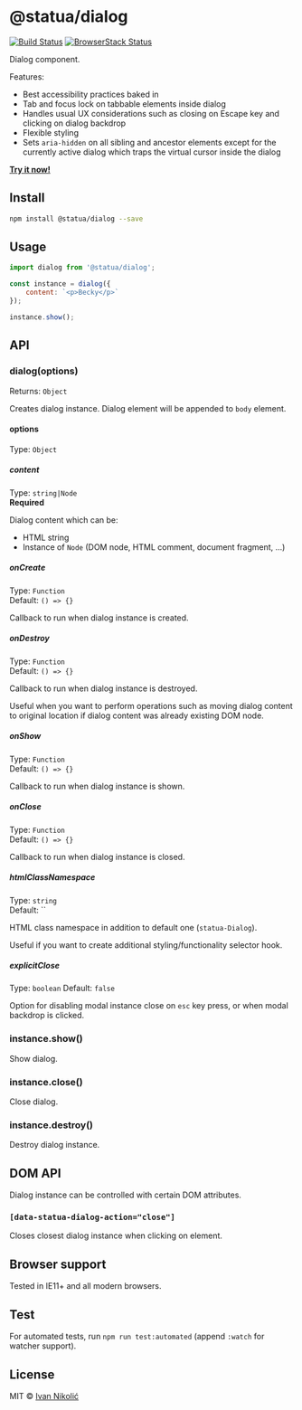 # @statua/dialog

[![Build Status][ci-img]][ci]
[![BrowserStack Status][browserstack-img]][browserstack]

Dialog component.

Features:

-   Best accessibility practices baked in
-   Tab and focus lock on tabbable elements inside dialog
-   Handles usual UX considerations such as closing on Escape key and clicking
    on dialog backdrop
-   Flexible styling
-   Sets `aria-hidden` on all sibling and ancestor elements except for the
    currently active dialog which traps the virtual cursor inside the dialog

**[Try it now!](https://codesandbox.io/s/basic-example-k7zml)**

## Install

```sh
npm install @statua/dialog --save
```

## Usage

```js
import dialog from '@statua/dialog';

const instance = dialog({
	content: `<p>Becky</p>`
});

instance.show();
```

## API

### dialog(options)

Returns: `Object`

Creates dialog instance. Dialog element will be appended to `body` element.

#### options

Type: `Object`

##### content

Type: `string|Node`  
**Required**

Dialog content which can be:

-   HTML string
-   Instance of `Node` (DOM node, HTML comment, document fragment, …)

##### onCreate

Type: `Function`  
Default: `() => {}`

Callback to run when dialog instance is created.

##### onDestroy

Type: `Function`  
Default: `() => {}`

Callback to run when dialog instance is destroyed.

Useful when you want to perform operations such as moving dialog content to
original location if dialog content was already existing DOM node.

##### onShow

Type: `Function`  
Default: `() => {}`

Callback to run when dialog instance is shown.

##### onClose

Type: `Function`  
Default: `() => {}`

Callback to run when dialog instance is closed.

##### htmlClassNamespace

Type: `string`  
Default: ``

HTML class namespace in addition to default one (`statua-Dialog`).

Useful if you want to create additional styling/functionality selector hook.

##### explicitClose

Type: `boolean` Default: `false`

Option for disabling modal instance close on `esc` key press, or when modal
backdrop is clicked.

### instance.show()

Show dialog.

### instance.close()

Close dialog.

### instance.destroy()

Destroy dialog instance.

## DOM API

Dialog instance can be controlled with certain DOM attributes.

### `[data-statua-dialog-action="close"]`

Closes closest dialog instance when clicking on element.

## Browser support

Tested in IE11+ and all modern browsers.

## Test

For automated tests, run `npm run test:automated` (append `:watch` for watcher
support).

## License

MIT © [Ivan Nikolić](http://ivannikolic.com)

<!-- prettier-ignore-start -->

[ci]: https://travis-ci.com/niksy/statua-dialog
[ci-img]: https://travis-ci.com/niksy/statua-dialog.svg?branch=master
[browserstack]: https://www.browserstack.com/
[browserstack-img]: https://www.browserstack.com/automate/badge.svg?badge_key=TVpLaVUwTFVlVmZMbjZjaFlkZTJXQTRyb3pmVnVZdkEvVFNSTnQxWlFoYz0tLUpaeTFVUHZjaEV4ckVzTHQ1Wk01ekE9PQ==--125aa92b4fd002789ed9842e3882f334fb1df5ac

<!-- prettier-ignore-end -->
